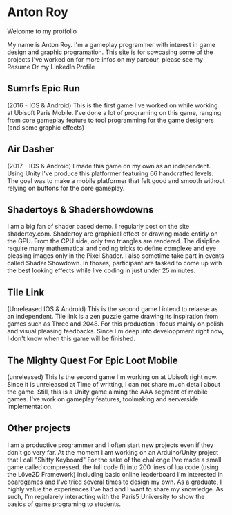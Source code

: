 # Anton Roy

Welcome to my protfolio

My name is Anton Roy. I'm a gameplay programmer with interest in game design and graphic programation. This site is for sowcasing some of the projects I've worked on
for more infos on my parcour, please see my Resume Or my LinkedIn Profile

## Sumrfs Epic Run
(2016 - IOS & Android)
This is the first game I've worked on while working at Ubisoft Paris Mobile. I've done a lot of programing on this game, ranging from core gameplay feature to tool programming for the game designers (and some graphic effects)

## Air Dasher
(2017 - IOS & Android)
I made this game on my own as an independent. Using Unity I've produce this platformer featuring 66 handcrafted levels. The goal was to make a mobile platformer that felt good and smooth without relying on buttons for the core gameplay.

## Shadertoys & Shadershowdowns
I am a big fan of shader based demo. I regularly post on the site shadertoy.com. Shadertoy are graphical effect or drawing made entirly on the GPU. From the CPU side, only two triangles are rendered. The disipline require many mathematical and coding tricks to define complexe and eye pleasing images only in the Pixel Shader. I also sometime take part in events called Shader Showdown. In thoses, participant are tasked to come up with the best looking effects while live coding in just under 25 minutes.

## Tile Link
(Unreleased IOS & Android)
This is the second game I intend to relaese as an independent. Tile link is a zen puzzle game drawing its inspiration from games such as Three and 2048. For this production I focus mainly on polish and visual pleasing feedbacks. Since I'm deep into developpment right now, I don't know when this game will be finished.

## The Mighty Quest For Epic Loot Mobile
(unreleased)
This Is the second game I'm working on at Ubisoft right now. Since it is unreleased at Time of writting, I can not share much detail about the game. Still, this is a Unity game aiming the AAA segment of mobile games. I've work on gameplay features, toolmaking and serverside implementation.

## Other projects
I am a productive programmer and I often start new projects even if they don't go very far. 
At the moment I am working on an Arduino/Unity project that I call "Shitty Keyboard"
For the sake of the challenge I've made a small game called compressed. the full code fit into 200 lines of lua code (using the Löve2D Framework) including basic online leaderboard
I'm interested in boardgames and I've tried several times to design my own.
As a graduate, I highly value the experiences I've had and I want to share my knowledge. As such, I'm regularely interacting with the Paris5 University to show the basics of game programing to students. 